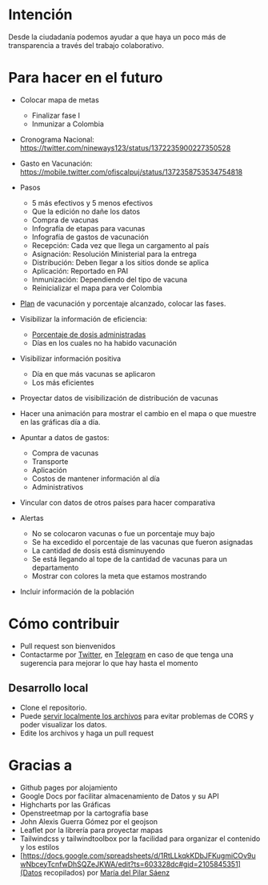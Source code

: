 # Intención

Desde la ciudadanía podemos ayudar a que haya un poco más de transparencia a través del trabajo colaborativo.

# Para hacer en el futuro

* Colocar mapa de metas
    * Finalizar fase I
    * Inmunizar a Colombia
* Cronograma Nacional: https://twitter.com/nineways123/status/1372235900227350528
* Gasto en Vacunación: https://mobile.twitter.com/ofiscalpuj/status/1372358753534754818

* Pasos
    * 5 más efectivos y 5 menos efectivos
    * Que la edición no dañe los datos
    * Compra de vacunas
    * Infografía de etapas para vacunas
    * Infografía de gastos de vacunación
    * Recepción: Cada vez que llega un cargamento al país
    * Asignación: Resolución Ministerial para la entrega
    * Distribución: Deben llegar a los sitios donde se aplica
    * Aplicación: Reportado en PAI
    * Inmunización: Dependiendo del tipo de vacuna
    * Reinicializar el mapa para ver Colombia
* [Plan](https://twitter.com/mapisaro/status/1364800305020428292/photo/3) de vacunación y porcentaje alcanzado, colocar las fases.
* Visibilizar la información de eficiencia:
    * [Porcentaje de dosis administradas](https://twitter.com/rundav5/status/1366560712349351936)
    * Días en los cuales no ha habido vacunación
* Visibilizar información positiva
    * Día en que más vacunas se aplicaron
    * Los más eficientes

* Proyectar datos de visibilización de distribución de vacunas
* Hacer una animación para mostrar el cambio en el mapa o que muestre en las gráficas día a día.

* Apuntar a datos de gastos:
    * Compra de vacunas
    * Transporte
    * Aplicación
    * Costos de mantener información al día
    * Administrativos

* Vincular con datos de otros países para hacer comparativa

* Alertas
    * No se colocaron vacunas o fue un porcentaje muy bajo
    * Se ha excedido el porcentaje de las vacunas que fueron asignadas
    * La cantidad de dosis está disminuyendo
    * Se está llegando al tope de la cantidad de vacunas para un departamento
    * Mostrar con colores la meta que estamos mostrando

* Incluir información de la población



# Cómo contribuir

- Pull request son bienvenidos
- Contactarme por [Twitter](https://twitter.com/ikks), en [Telegram](https://t.me/ikks0) en caso de que tenga una sugerencia para mejorar lo que hay hasta el momento

## Desarrollo local

- Clone el repositorio.
- Puede [servir localmente los archivos](https://developer.mozilla.org/en-US/docs/Learn/Common_questions/set_up_a_local_testing_server) para evitar problemas de CORS y poder visualizar los datos.
- Edite los archivos y haga un pull request

# Gracias a

* Github pages por alojamiento
* Google Docs por facilitar almacenamiento de Datos y su API
* Highcharts por las Gráficas
* Openstreetmap por la cartografía base
* John Alexis Guerra Gómez por el geojson
* Leaflet por la librería para proyectar mapas
* Tailwindcss y tailwindtoolbox por la facilidad para organizar el contenido y los estilos
* [https://docs.google.com/spreadsheets/d/1RtLLkqkKDbJFKugmiCOv9uwNbceyTcnfwDhSQZeJKWA/edit?ts=603328dc#gid=2105845351](Datos recopilados) por [María del Pilar Sáenz](https://twitter.com/mapisaro/)